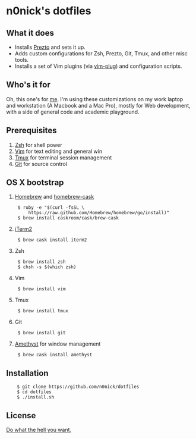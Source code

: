 # n0nick's dotfiles

## What it does

* Installs [Prezto] and sets it up.
* Adds custom configurations for Zsh, Prezto, Git, Tmux, and other misc tools.
* Installs a set of Vim plugins (via [vim-plug]) and configuration scripts.

## Who's it for

Oh, this one's for [me](https://github.com/n0nick).
I'm using these customizations on my work laptop and workstation (A Macbook and
a Mac Pro), mostly for Web development, with a side of general code and academic
playground.

## Prerequisites

1. [Zsh] for shell power
2. [Vim] for text editing and general win
3. [Tmux] for terminal session management
4. [Git] for source control

## OS X bootstrap

1. [Homebrew] and [homebrew-cask](https://github.com/caskroom/homebrew-cask)

        $ ruby -e "$(curl -fsSL \
            https://raw.github.com/Homebrew/homebrew/go/install)"
        $ brew install caskroom/cask/brew-cask

2. [iTerm2]

        $ brew cask install iterm2

3. Zsh

        $ brew install zsh
        $ chsh -s $(which zsh)

4. Vim

        $ brew install vim

5. Tmux

        $ brew install tmux

6. Git

        $ brew install git

7. [Amethyst] for window management

        $ brew cask install amethyst

## Installation

        $ git clone https://github.com/n0nick/dotfiles
        $ cd dotfiles
        $ ./install.sh

## License

[Do what the hell you
want.](https://github.com/n0nick/dotfiles/blob/master/COPYING)

[Homebrew]: http://brew.sh/
[Zsh]: http://www.zsh.org/
[Prezto]: https://github.com/sorin-ionescu/prezto
[Vim]: http://vim.org
[vim-plug]: https://github.com/junegunn/vim-plug
[Tmux]: http://tmux.sourceforge.net/
[iTerm2]: http://iterm2.com/
[Git]: http://git-scm.com/
[Amethyst]: http://ianyh.com/amethyst/
